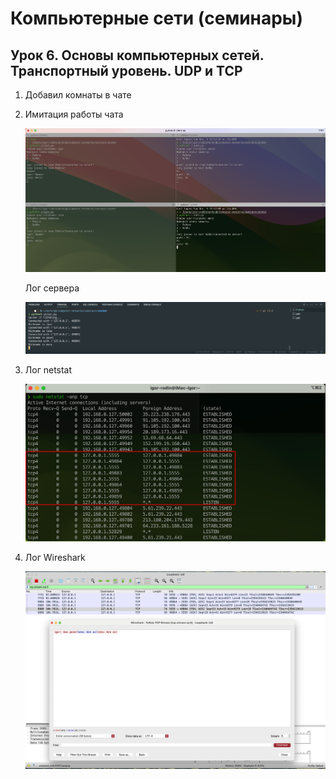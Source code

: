 # Компьютерные сети (семинары)

## Урок 6. Основы компьютерных сетей. Транспортный уровень. UDP и TCP

1. Добавил комнаты в чате

2. Имитация работы чата

    <img src="client.png" alt="chat" width="800px"> 

    Лог сервера

    <img src="server.png" alt="server" width="800px">

3. Лог netstat

    <img src="netstat.png" alt="netstat" width="800px">

4. Лог Wireshark

    <img src="wireshark.png" alt="wireshark" width="800px">
